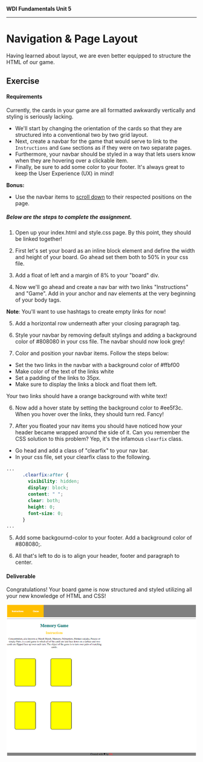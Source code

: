 **WDI Fundamentals Unit 5**

---

# Navigation & Page Layout 

Having learned about layout, we are even better equipped to structure the HTML of our game.

## Exercise

#### Requirements

Currently, the cards in your game are all formatted awkwardly vertically and styling is seriously lacking.
* We'll start by changing the orientation of the cards so that they are structured into a conventional two by two grid layout.
* Next, create a navbar for the game that would serve to link to the `Instructions` and `Game` sections as if they were on two separate pages.
* Furthermore, your navbar should be styled in a way that lets users know when they are hovering over a clickable item.
* Finally, be sure to add some color to your footer.
It's always great to keep the User Experience (UX) in mind!

**Bonus:**

- Use the navbar items to [scroll down](https://developer.mozilla.org/en-US/docs/Web/HTML/Element/a) to their respected positions on the page.

##### Below are the steps to complete the assignment.

1) Open up your index.html and style.css page. By this point, they should be linked together!

2) First let's set your board as an inline block element and define the width and height of your board. Go ahead set them both to 50% in your css file.

3) Add a float of left and a margin of 8% to your "board" div.

4) Now we'll go ahead and create a nav bar with two links "Instructions" and "Game". Add in your anchor and nav elements at the very beginning of your body tags.

**Note**: You'll want to use hashtags to create empty links for now!

5) Add a horizontal row underneath after your closing paragraph tag.

4) Style your navbar by removing default stylings and adding a background color of #808080 in your css file. The navbar should now look grey!

5) Color and position your navbar items. Follow the steps below:

* Set the two links in the navbar with a background color of #ffbf00
* Make color of the text of the links white
* Set a padding of the links to 35px.
* Make sure to display the links a block and float them left.

Your two links should have a orange background with white text!

6) Now add a hover state by setting the background color to #ee5f3c. When you hover over the links, they should turn  red. Fancy!

4) After you floated your nav items you should have noticed how your header became wrapped around the side of it. Can you remember the CSS solution to this problem? Yep, it's the infamous `clearfix` class.

* Go head and add a class of "clearfix" to your nav bar.
* In your css file, set your clearfix class to the following.

```css
...
      .clearfix:after {
        visibility: hidden;
        display: block;
        content: " ";
        clear: both;
        height: 0;
        font-size: 0;
      }
...
```

5) Add some backgournd-color to your footer. Add a background color of #808080;.

6) All that's left to do is to align your header, footer and paragraph to center.


#### Deliverable

Congratulations! Your board game is now structured and styled utilizing all your new knowledge of HTML and CSS!

![](../assets/elkwebdesign/memorygame6.png)
